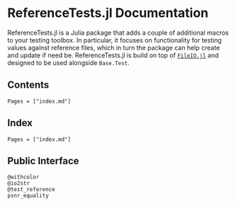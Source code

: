 # ReferenceTests.jl Documentation

ReferenceTests.jl is a Julia package that adds a couple of
additional macros to your testing toolbox. In particular, it
focuses on functionality for testing values against reference
files, which in turn the package can help create and update if
need be. ReferenceTests.jl is build on top of
[`FileIO.jl`](https://github.com/JuliaIO/FileIO.jl) and designed
to be used alongside `Base.Test`.

## Contents

```@contents
Pages = ["index.md"]
```

## Index

```@index
Pages = ["index.md"]
```

## Public Interface

```@docs
@withcolor
@io2str
@test_reference
psnr_equality
```
